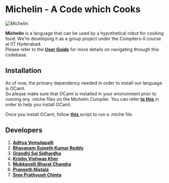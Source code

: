 # Michelin - A Code which Cooks

![Michelin](https://github.com/IITH-COMPILERS2/compilers-2-project-team-2-aug21/blob/main/Miscellaneous/Michelin-Logo.jpeg)

<b>Michelin</b> is a language that can be used by a hypothetical robot for cooking food. We're developing it as a group project under the Compilers-II course at IIT Hyderabad. <br>
Please refer to the <a href = "https://github.com/IITH-COMPILERS2/compilers-2-project-team-2-aug21/tree/main/User%20Guide"><b>User Guide</b></a> for more details on navigating through this codebase.

## Installation

As of now, the primary dependency needed in order to install our language is OCaml. <br>
So please make sure that OCaml is installed in your environment prior to running any .miche files on the Michelin Compiler. You can refer <a href="https://ocaml.org/docs/install.html"> **to this** </a> in order to help you install OCaml.

Once you install OCaml, follow <a href="https://github.com/IITH-COMPILERS2/compilers-2-project-team-2-aug21/blob/main/User%20Guide/install.sh"> **this** </a> script to run a <name>.miche file.


## <b>Developers</b>

1. <a href = "https://github.com/VEMULAPALLI-ADITYA"> <b>Aditya Vemulapalli</b> </a> <br>
2. <a href = "https://github.com/Sujeeth13"> <b>Bhavanam Sujeeth Kumar Reddy</b> </a> <br>
3. <a href = "https://github.com/G-Sidhardha"> <b>Grandhi Sai Sidhardha</b> </a> <br>
4. <a href = "https://github.com/KrishnKher"> <b>Krishn Vishwas Kher</b> </a> <br>
5. <a href = "https://github.com/chandra3000"> <b>Mukkavalli Bharat Chandra</b> </a> <br>
6. <a href = "https://github.com/Praneeth-Nistala"> <b>Praneeth Nistala</b> </a> <br>
7. <a href = "https://github.com/Prathyush-1886"> <b>Sree Prathyush Chinta</b> </a> <br>
